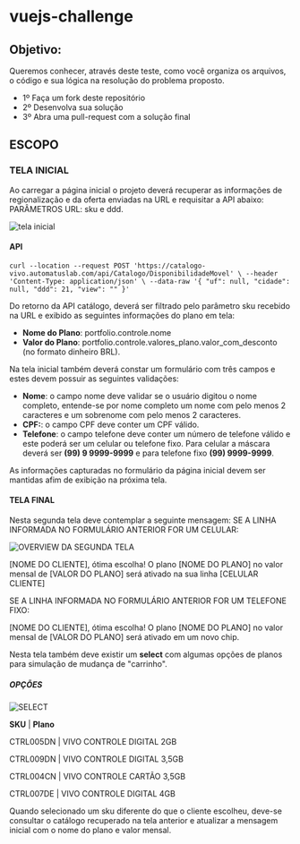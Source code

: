 # vuejs-challenge

## Objetivo:

Queremos conhecer, através deste teste, como você organiza os arquivos, o código e sua lógica na resolução do problema proposto.

- 1º Faça um fork deste repositório
- 2º Desenvolva sua solução
- 3º Abra uma pull-request com a solução final

## ESCOPO
### TELA INICIAL


Ao carregar a página inicial o projeto deverá recuperar as informações de regionalização e da oferta enviadas na URL e requisitar a API abaixo:
PARÂMETROS URL: sku e ddd.

![tela inicial](https://raw.githubusercontent.com/automatuslab/vuejs-challenge/master/001.png)

#### API
`
curl --location --request POST 'https://catalogo-vivo.automatuslab.com/api/Catalogo/DisponibilidadeMovel' \
--header 'Content-Type: application/json' \
--data-raw '{
	"uf": null,
	"cidade": null,
	"ddd": 21,
	"view": ""
}'
`

Do retorno da API catálogo, deverá ser filtrado pelo parâmetro sku recebido na URL e exibido as seguintes informações do plano em tela:

  - **Nome do Plano**: portfolio.controle.nome
  - **Valor do Plano**: portfolio.controle.valores_plano.valor_com_desconto 
      (no formato dinheiro BRL).


Na tela inicial também deverá constar um formulário com três campos e estes devem possuir as seguintes validações:

  - **Nome**: o campo nome deve validar se o usuário digitou o nome completo, entende-se por nome completo um nome com pelo menos 2 caracteres e um sobrenome com pelo menos 2 caracteres.
  - **CPF:**: o campo CPF deve conter um CPF válido.
  - **Telefone**: o campo telefone deve conter um número de telefone válido e este poderá ser um celular ou telefone fixo. Para celular a máscara deverá ser **(99) 9 9999-9999** e para telefone fixo **(99) 9999-9999**.

As informações capturadas no formulário da página inicial devem ser mantidas afim de exibição na próxima tela.

#### TELA FINAL

Nesta segunda tela deve contemplar a seguinte mensagem:
SE A LINHA INFORMADA NO FORMULÁRIO ANTERIOR FOR UM CELULAR:

![OVERVIEW DA SEGUNDA TELA](https://raw.githubusercontent.com/automatuslab/vuejs-challenge/master/002.png)

[NOME DO CLIENTE], ótima escolha!
O plano [NOME DO PLANO] no valor mensal de [VALOR DO PLANO] será ativado na sua linha [CELULAR CLIENTE]


SE A LINHA INFORMADA NO FORMULÁRIO ANTERIOR FOR UM TELEFONE FIXO:

[NOME DO CLIENTE], ótima escolha!
O plano [NOME DO PLANO] no valor mensal de [VALOR DO PLANO] será ativado em um novo chip.


Nesta tela também deve existir um **select** com algumas opções de planos para simulação de mudança de "carrinho".

##### OPÇÕES


![SELECT](https://raw.githubusercontent.com/automatuslab/vuejs-challenge/master/003.png)


**SKU** 	| **Plano**

CTRL005DN  	| VIVO CONTROLE DIGITAL 2GB

CTRL009DN  	| VIVO CONTROLE DIGITAL 3,5GB

CTRL004CN  	| VIVO CONTROLE CARTÃO 3,5GB

CTRL007DE   	| VIVO CONTROLE DIGITAL 4GB

Quando selecionado um sku diferente do que o cliente escolheu, deve-se consultar o catálogo recuperado na tela anterior e atualizar a mensagem inicial com o nome do plano e valor mensal.

